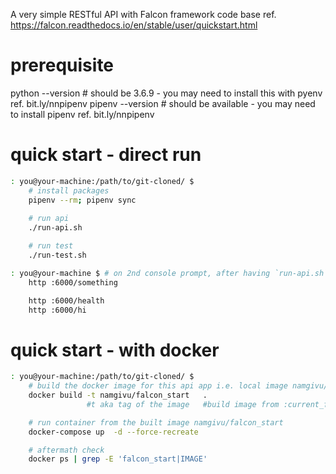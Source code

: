 A very simple RESTful API with Falcon framework code base
ref. https://falcon.readthedocs.io/en/stable/user/quickstart.html

# prerequisite
python --version  # should be 3.6.9 - you may need to install this with pyenv ref. bit.ly/nnpipenv
pipenv --version  # should be available - you may need to install pipenv ref. bit.ly/nnpipenv

# quick start - direct run 
```bash
: you@your-machine:/path/to/git-cloned/ $
    # install packages
    pipenv --rm; pipenv sync
    
    # run api
    ./run-api.sh

    # run test
    ./run-test.sh

: you@your-machine $ # on 2nd console prompt, after having `run-api.sh` executed
    http :6000/something

    http :6000/health
    http :6000/hi
```

# quick start - with docker
```bash
: you@your-machine:/path/to/git-cloned/ $
    # build the docker image for this api app i.e. local image namgivu/falcon_start
    docker build -t namgivu/falcon_start   .
                 #t aka tag of the image   #build image from :current_folder/Dockerfile

    # run container from the built image namgivu/falcon_start
    docker-compose up  -d --force-recreate

    # aftermath check
    docker ps | grep -E 'falcon_start|IMAGE'
```